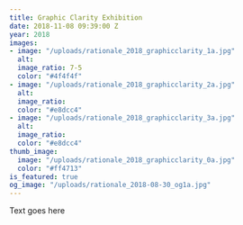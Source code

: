 ```yaml
---
title: Graphic Clarity Exhibition
date: 2018-11-08 09:39:00 Z
year: 2018
images:
- image: "/uploads/rationale_2018_graphicclarity_1a.jpg"
  alt: 
  image_ratio: 7-5
  color: "#4f4f4f"
- image: "/uploads/rationale_2018_graphicclarity_2a.jpg"
  alt: 
  image_ratio: 
  color: "#e8dcc4"
- image: "/uploads/rationale_2018_graphicclarity_3a.jpg"
  alt: 
  image_ratio: 
  color: "#e8dcc4"
thumb_image:
  image: "/uploads/rationale_2018_graphicclarity_0a.jpg"
  color: "#ff4713"
is_featured: true
og_image: "/uploads/rationale_2018-08-30_og1a.jpg"
---
```


Text goes here